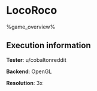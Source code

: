 # LocoRoco 

%game_overview%

## Execution information

**Tester**: u/cobaltonreddit

**Backend**: OpenGL

**Resolution**: 3x